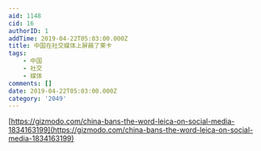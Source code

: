 ```yaml
---
aid: 1148
cid: 16
authorID: 1
addTime: 2019-04-22T05:03:00.000Z
title: 中国在社交媒体上屏蔽了莱卡
tags:
    - 中国
    - 社交
    - 媒体
comments: []
date: 2019-04-22T05:03:00.000Z
category: '2049'
---
```


[https://gizmodo.com/china-bans-the-word-leica-on-social-media-1834163199](https://gizmodo.com/china-bans-the-word-leica-on-social-media-1834163199)
